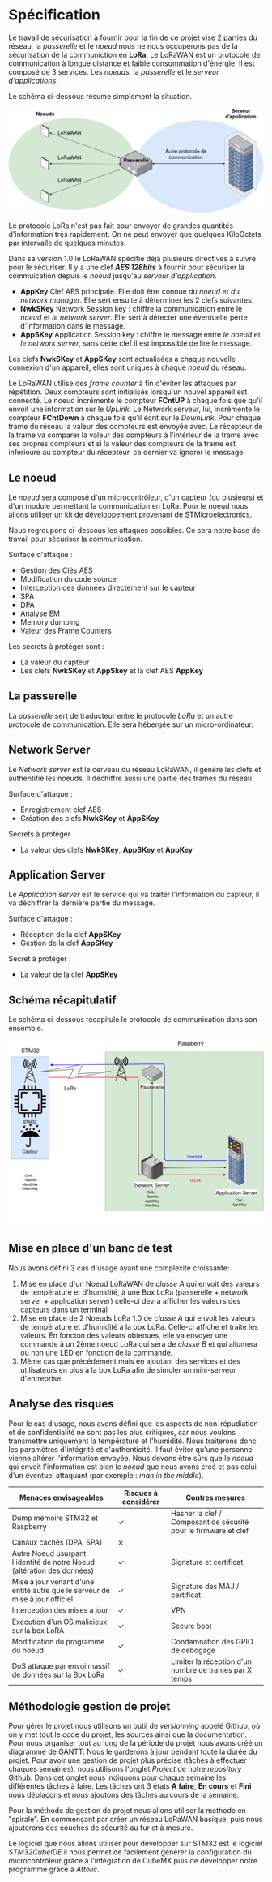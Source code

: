 # Spécification
Le travail de sécurisation à fournir pour la fin de ce projet vise 2 parties du réseau, la *passerelle* et le *noeud* nous ne nous occuperons pas de la sécurisation de la communiction en **LoRa**.
Le LoRaWAN est un protocole de communication à longue distance et faible consommation d'énergie. Il est composé de 3 services. Les *noeuds*, la *passerelle* et le *serveur d'applications*. 

Le schéma ci-dessous résume simplement la situation.

![fonctionnement_lora](../schemas/Schema_LoRaWAN.png)

Le protocole LoRa n'est pas fait pour envoyer de grandes quantités d'information très rapidement. On ne peut envoyer que quelques KiloOctets par intervalle de quelques minutes.

Dans sa version 1.0 le LoRaWAN spécifie déjà plusieurs directives à suivre pour le sécuriser.
Il y a une clef ***AES 128bits*** à fournir pour sécuriser la commuication depuis le *noeud* jusqu'au *serveur d'application*.
- **AppKey** Clef AES principale. Elle doit être connue *du noeud* et *du network manager*. Elle sert ensuite à déterminer les 2 clefs suivantes.
- **NwkSKey** Network Session key : chiffre la communication entre le *noeud* et *le network server*. Elle sert à détecter une éventuelle perte d'information dans le message.
- **AppSKey** Application Session key : chiffre le message entre *le noeud* et *le network server*, sans cette clef il est impossible de lire le message.

Les clefs **NwkSKey** et **AppSKey** sont actualisées à chaque nouvelle connexion d'un appareil, elles sont uniques à chaque *noeud* du réseau.

Le LoRaWAN utilise des *frame counter* à fin d'éviter les attaques par répétition.
Deux compteurs sont initialisés lorsqu'un nouvel appareil est connecté.
Le noeud incrémente le compteur **FCntUP** à chaque fois que qu'il envoit une information sur le *UpLink*. Le Network serveur, lui, incrémente le compteur **FCntDown** à chaque fois qu'il écrit sur le *DownLink*. Pour chaque trame du réseau la valeur des compteurs est envoyée avec. Le récepteur de la trame va comparer la valeur des compteurs à l'intérieur de la trame avec ses propres compteurs et si la valeur des compteurs de la trame est inferieure au compteur du récepteur, ce dernier va ignorer le message.

## Le noeud
Le *noeud* sera composé d'un microcontrôleur, d'un capteur (ou plusieurs) et d'un module permettant la communication en LoRa. Pour le noeud nous allons utiliser un kit de développement provenant de STMicroelectronics.

Nous regroupons ci-dessous les attaques possibles. Ce sera notre base de travail pour sécuriser la communication.

Surface d'attaque : 
-  Gestion des Clés AES
-  Modification du code source
-  Interception des données directement sur le capteur
-  SPA
-  DPA
-  Analyse EM
-  Memory dumping
-  Valeur des Frame Counters

Les secrets à protéger sont :
-  La valeur du capteur
-  Les clefs **NwkSKey** et **AppSkey** et la clef AES **AppKey**

## La passerelle
La *passerelle* sert de traducteur entre le protocole *LoRa* et un autre protocole de communication. Elle sera hébergée sur un micro-ordinateur.

## Network Server
Le *Network server* est le cerveau du réseau LoRaWAN, il génère les clefs et authentifie les noeuds. Il déchiffre aussi une partie des trames du réseau.

Surface d'attaque :
- Enregistrement clef AES
- Création des clefs **NwkSKey** et **AppSKey**

Secrets à protéger
- La valeur des clefs **NwkSKey**, **AppSKey** et **AppKey**

## Application Server
Le *Application server* est le service qui va traiter l'information du capteur, il va déchiffrer la dernière partie du message.

Surface d'attaque :
- Réception de la clef **AppSKey**
- Gestion de la clef **AppSKey**

Secret à protéger :
- La valeur de la clef **AppSKey**

## Schéma récapitulatif

Le schéma ci-dessous récapitule le protocole de communication dans son ensemble.

![fonctionnement_lora_complet](../schemas/Schema_Technique_des_Services.png)

## Mise en place d'un banc de test
Nous avons défini 3 cas d'usage ayant une complexité croissante:

1. Mise en place d'un Noeud LoRaWAN de *classe A* qui envoit des valeurs de température et d'humidité, à une Box LoRa (passerelle + network server + application server) celle-ci devra afficher les valeurs des capteurs dans un terminal
2. Mise en place de 2 Noeuds  LoRa 1.0 de *classe A* qui envoit les valeurs de température et d'humidité à la box LoRa. Celle-ci affiche et traite les valeurs. En foncton des valeurs obtenues, elle va envoyer une commande à un 2ème noeud LoRa qui sera de *classe B* et qui allumera ou non une LED en fonction de la commande.
3. Même cas que précédement mais en ajoutant des services et des utilisateurs en plus à la box LoRa afin de simuler un mini-serveur d'entreprise.


## Analyse des risques

Pour le cas d'usage, nous avons défini que les aspects de non-répudiation et de confidentialité ne sont pas les plus critiques, car nous voulons transmettre uniquement la température et l'humidité. Nous traiterons donc les paramètres d'intégrité et d'authenticité.
Il faut éviter qu'une personne vienne altérer l'information envoyée. Nous devons être sûrs que le *noeud* qui envoit l'information est bien le *noeud* que nous avons créé et pas celui d'un éventuel attaquant (par exemple : *man in the middle*).

| Menaces envisageables                                                         | Risques à considérer | Contres mesures                                                  |
|-------------------------------------------------------------------------------|----------------------|------------------------------------------------------------------|
| Dump mémoire STM32 et Raspberry                                               | ✓                    | Hasher la clef / Composant de sécurité pour le firmware et clef  |
| Canaux cachés   (DPA, SPA)                                                    | ⨯                    |                                                                  |
| Autre Noeud usurpant l'identité de notre Noeud (altération des données)       | ✓                    | Signature et certificat                                          |
| Mise à jour venant d'une entité autre que le serveur de mise à jour officiel  | ✓                    | Signature des MAJ / certificat                                   |
| Interception des mises à jour                                                 | ✓                    | VPN                                                              |
| Execution d'un OS malicieux sur la box LoRA                                   | ✓                    | Secure boot                                                      |
| Modification du programme du noeud                                            | ✓                    | Condamnation des GPIO de debogage                                |
| DoS attaque par envoi massif de données sur la Box LoRa                       | ✓                    | Limiter la réception d'un nombre de trames par X temps            |

## Méthodologie gestion de projet

Pour gérer le projet nous utilisons un outil de *versionning* appelé Github, où on y met tout le code du projet, les sources ainsi que la documentation. Pour nous organiser tout au long de la période du projet nous avons créé un diagramme de GANTT. Nous le garderons à jour pendant toute la durée du projet. Pour avoir une gestion de projet plus précise (tâches à effectuer chaques semaines), nous utilisons l'onglet *Project* de notre *repository* Github. Dans cet onglet nous indiquons pour chaque semaine les différentes tâches à faire. Les tâches ont 3 états **A faire**, **En cours** et **Fini** nous déplaçons et nous ajoutons des tâches au cours de la semaine.

Pour la méthode de gestion de projet nous allons utiliser la methode en "spirale". En commençant par créer un réseau LoRaWAN basique, puis nous ajouterons des couches de sécurité au fur et à mesure.

Le logiciel que nous allons utiliser pour développer sur STM32 est le logiciel *STM32CubeIDE* il nous permet de facilement générer la configuration du microcontrôleur grâce à l'intégration de CubeMX puis de développer notre programme grace à *Attolic*.
